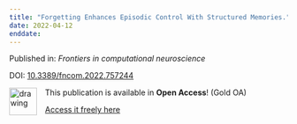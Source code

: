 ```yaml
---
title: "Forgetting Enhances Episodic Control With Structured Memories."
date: 2022-04-12
enddate:
---
```


Published in: *Frontiers in computational neuroscience*

DOI: [10.3389/fncom.2022.757244](https://doi.org/10.3389/fncom.2022.757244)

<img src="https://upload.wikimedia.org/wikipedia/commons/thumb/7/77/Open_Access_logo_PLoS_transparent.svg/800px-Open_Access_logo_PLoS_transparent.svg.png" alt="drawing" width="50" align="left"/> &nbsp;&nbsp;&nbsp;This publication is available in **Open Access**! (Gold OA)

&nbsp;&nbsp;&nbsp;<a href="https://www.frontiersin.org/articles/10.3389/fncom.2022.757244/pdf">Access it freely here</a>

